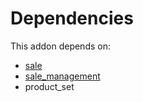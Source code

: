 # Dependencies

This addon depends on:

- [sale](../../odoo-bringout-oca-ocb-sale)
- [sale_management](../../odoo-bringout-oca-ocb-sale_management)
- product_set
